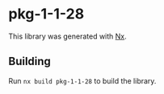 # pkg-1-1-28

This library was generated with [Nx](https://nx.dev).

## Building

Run `nx build pkg-1-1-28` to build the library.
